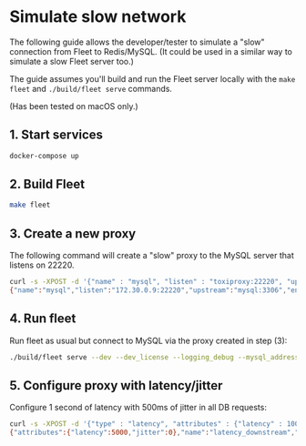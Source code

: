 # Simulate slow network

The following guide allows the developer/tester to simulate a "slow" connection from Fleet to Redis/MySQL.
(It could be used in a similar way to simulate a slow Fleet server too.)

The guide assumes you'll build and run the Fleet server locally with the `make fleet` and `./build/fleet serve` commands.

(Has been tested on macOS only.)

## 1. Start services

```sh
docker-compose up
```

## 2. Build Fleet

```sh
make fleet
```

## 3. Create a new proxy

The following command will create a "slow" proxy to the MySQL server that listens on 22220.

```sh
curl -s -XPOST -d '{"name" : "mysql", "listen" : "toxiproxy:22220", "upstream" : "mysql:3306"}' http://localhost:8474/proxies
{"name":"mysql","listen":"172.30.0.9:22220","upstream":"mysql:3306","enabled":true,"toxics":[]}%
```

## 4. Run fleet

Run fleet as usual but connect to MySQL via the proxy created in step (3):
```sh
./build/fleet serve --dev --dev_license --logging_debug --mysql_address localhost:22220 2>&1 | tee ~/fleet.txt
```

## 5. Configure proxy with latency/jitter

Configure 1 second of latency with 500ms of jitter in all DB requests:
```sh
curl -s -XPOST -d '{"type" : "latency", "attributes" : {"latency" : 1000, "jitter": 500}}' http://localhost:8474/proxies/mysql/toxics
{"attributes":{"latency":5000,"jitter":0},"name":"latency_downstream","type":"latency","stream":"downstream","toxicity":1}%
```

<meta name="pageOrderInSection" value="1400">